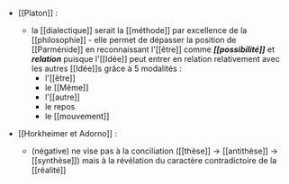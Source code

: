 - [[Platon]] : 
	-  la [[dialectique]] serait la [[méthode]] par excellence de la [[philosophie]]
	  - elle permet de dépasser la position de [[Parménide]] en reconnaissant l'[[être]] comme ***[[possibilité]]*** et ***relation*** puisque l'[[Idée]] peut entrer en relation relativement avec les autres [[Idée]]s grâce à 5 modalités :
	    - l'[[être]]
	    - le [[Même]]
	    - l'[[autre]]
	    - le repos
	    - le [[mouvement]]

- [[Horkheimer et Adorno]] : 
	- (négative) ne vise pas à la conciliation ([[thèse]] → [[antithèse]] → [[synthèse]]) mais à la révélation du caractère contradictoire de la [[réalité]]